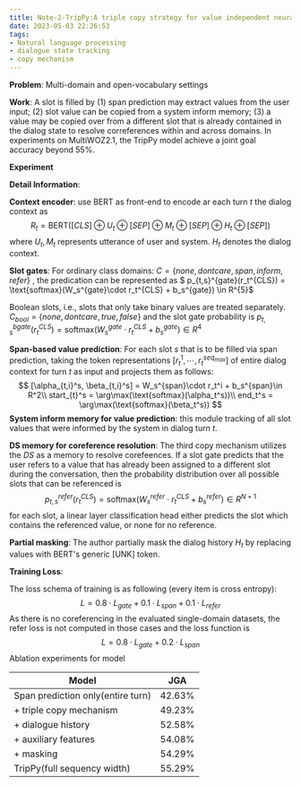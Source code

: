 ```yaml
---
title: Note-2-TripPy:A triple copy strategy for value independent neural dialog state tracking collaborative selection for dialogue state tracking
date: 2023-05-03 22:26:53
tags: 
- Natural language processing
- dialogue state tracking
- copy mechanism
---
```


**Problem**: Multi-domain and open-vocabulary settings 

**Work**:  A slot is filled by (1) span prediction may extract values from the user input; (2) slot value can be copied from a system inform memory; (3) a value may be copied over from a different slot that is already contained in the dialog state to resolve correferences within and across domains.  In experiments on MultiWOZ2.1, the TripPy model achieve a joint goal accuracy beyond 55%.

**Experiment**

**Detail Information**: 

**Context encoder**: use BERT as front-end to encode ar each turn $t$ the dialog context as 
$$
R_t = \text{BERT}([CLS] \oplus U_t \oplus [SEP] \oplus M_t \oplus [SEP] \oplus H_t \oplus [SEP])
$$
where $U_t, M_t$ represents utterance of user and system. $H_t$ denotes the dialog context.

**Slot gates**: For ordinary class domains: $C = \{none, dontcare, span, inform, refer\}$ , the predication can be represented as $ p_{t,s}^{gate}(r_t^{CLS}) = \text{softmax}(W_s^{gate}\cdot r_t^{CLS} + b_s^{gate}) \in R^{5}$

Boolean slots, i.e., slots that only take binary values are treated separately. $C_{bool} = \{none, dontcare, true, false\}$ and the slot gate probability is $p_{t,s}^{bgate}(r_t^{CLS}) = \text{softmax}(W_s^{gate}\cdot r_t^{CLS} + b_s^{gate}) \in R^{4}$

**Span-based value prediction**: For each slot $s$ that is to be filled via span prediction, taking the token representations $[r_t^1,\cdots, r_t^{seq_{max}}]$ of entire dialog context for turn $t$ as input and projects them as follows:
$$
[\alpha_{t,i}^s, \beta_{t,i}^s] = W_s^{span}\cdot r_t^i + b_s^{span}\in R^2\\
start_{t}^s = \arg\max(\text{softmax}(\alpha_t^s))\\
end_t^s = \arg\max(\text{softmax}(\beta_t^s))
$$
**System inform memory for value prediction**: this module tracking of all slot values that were informed by the system in dialog turn $t$. 

**DS memory for coreference resolution**: The third copy mechanism utilizes the $DS$ as a memory to resolve corefeences. If a slot gate predicts that the user refers to a value that has already been assigned to a different slot during the conversation, then the probability distribution over all possible slots that can be referenced is 
$$
p_{t,s}^{refer}(r_t^{CLS}) = \text{softmax}(W_s^{refer}\cdot r_t^{CLS} + b_s^{refer}) \in R^{N+1}
$$
for each slot, a linear layer classification head either predicts the slot which contains the referenced value, or none for no reference. 

**Partial masking**: The author partially mask the dialog history $H_t$ by replacing values with BERT's generic [UNK] token.

**Training Loss**: 

The loss schema of training is as following (every item is cross entropy):
$$
L = 0.8\cdot L_{gate} + 0.1 \cdot L_{span} + 0.1 \cdot L_{refer}
$$
As there is no coreferencing in the evaluated single-domain datasets, the refer loss is not computed in those cases and the loss function is 
$$
L = 0.8 \cdot L_{gate} + 0.2 \cdot L_{span}
$$
Ablation experiments for model

| Model                             | JGA    |
| --------------------------------- | ------ |
| Span prediction only(entire turn) | 42.63% |
| + triple copy mechanism           | 49.23% |
| + dialogue history                | 52.58% |
| + auxiliary features              | 54.08% |
| + masking                         | 54.29% |
| TripPy(full sequency width)       | 55.29% |

